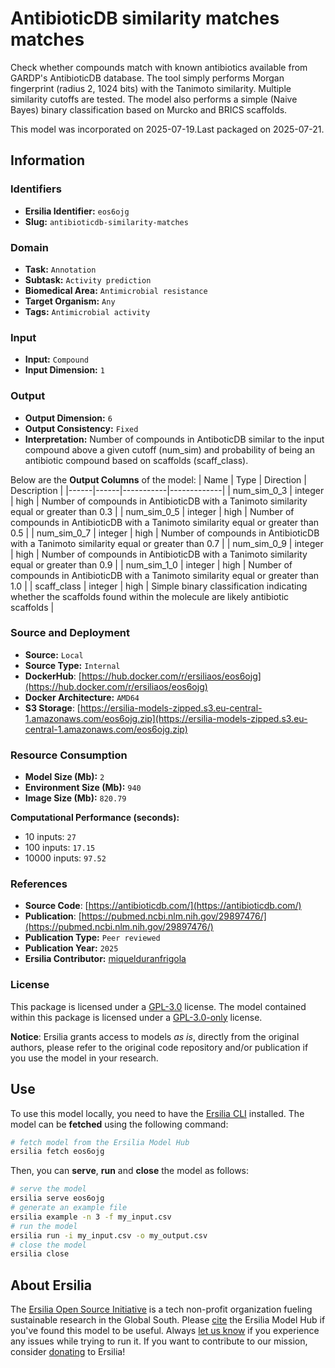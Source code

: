 # AntibioticDB similarity matches matches

Check whether compounds match with known antibiotics available from GARDP's AntibioticDB database. The tool simply performs Morgan fingerprint (radius 2, 1024 bits) with the Tanimoto similarity. Multiple similarity cutoffs are tested. The model also performs a simple (Naive Bayes) binary classification based on Murcko and BRICS scaffolds.

This model was incorporated on 2025-07-19.Last packaged on 2025-07-21.

## Information
### Identifiers
- **Ersilia Identifier:** `eos6ojg`
- **Slug:** `antibioticdb-similarity-matches`

### Domain
- **Task:** `Annotation`
- **Subtask:** `Activity prediction`
- **Biomedical Area:** `Antimicrobial resistance`
- **Target Organism:** `Any`
- **Tags:** `Antimicrobial activity`

### Input
- **Input:** `Compound`
- **Input Dimension:** `1`

### Output
- **Output Dimension:** `6`
- **Output Consistency:** `Fixed`
- **Interpretation:** Number of compounds in AntiboticDB similar to the input compound above a given cutoff (num_sim) and probability of being an antibiotic compound based on scaffolds (scaff_class).

Below are the **Output Columns** of the model:
| Name | Type | Direction | Description |
|------|------|-----------|-------------|
| num_sim_0_3 | integer | high | Number of compounds in AntibioticDB with a Tanimoto similarity equal or greater than 0.3 |
| num_sim_0_5 | integer | high | Number of compounds in AntibioticDB with a Tanimoto similarity equal or greater than 0.5 |
| num_sim_0_7 | integer | high | Number of compounds in AntibioticDB with a Tanimoto similarity equal or greater than 0.7 |
| num_sim_0_9 | integer | high | Number of compounds in AntibioticDB with a Tanimoto similarity equal or greater than 0.9 |
| num_sim_1_0 | integer | high | Number of compounds in AntibioticDB with a Tanimoto similarity equal or greater than 1.0 |
| scaff_class | integer | high | Simple binary classification indicating whether the scaffolds found within the molecule are likely antibiotic scaffolds |


### Source and Deployment
- **Source:** `Local`
- **Source Type:** `Internal`
- **DockerHub**: [https://hub.docker.com/r/ersiliaos/eos6ojg](https://hub.docker.com/r/ersiliaos/eos6ojg)
- **Docker Architecture:** `AMD64`
- **S3 Storage**: [https://ersilia-models-zipped.s3.eu-central-1.amazonaws.com/eos6ojg.zip](https://ersilia-models-zipped.s3.eu-central-1.amazonaws.com/eos6ojg.zip)

### Resource Consumption
- **Model Size (Mb):** `2`
- **Environment Size (Mb):** `940`
- **Image Size (Mb):** `820.79`

**Computational Performance (seconds):**
- 10 inputs: `27`
- 100 inputs: `17.15`
- 10000 inputs: `97.52`

### References
- **Source Code**: [https://antibioticdb.com/](https://antibioticdb.com/)
- **Publication**: [https://pubmed.ncbi.nlm.nih.gov/29897476/](https://pubmed.ncbi.nlm.nih.gov/29897476/)
- **Publication Type:** `Peer reviewed`
- **Publication Year:** `2025`
- **Ersilia Contributor:** [miquelduranfrigola](https://github.com/miquelduranfrigola)

### License
This package is licensed under a [GPL-3.0](https://github.com/ersilia-os/ersilia/blob/master/LICENSE) license. The model contained within this package is licensed under a [GPL-3.0-only](LICENSE) license.

**Notice**: Ersilia grants access to models _as is_, directly from the original authors, please refer to the original code repository and/or publication if you use the model in your research.


## Use
To use this model locally, you need to have the [Ersilia CLI](https://github.com/ersilia-os/ersilia) installed.
The model can be **fetched** using the following command:
```bash
# fetch model from the Ersilia Model Hub
ersilia fetch eos6ojg
```
Then, you can **serve**, **run** and **close** the model as follows:
```bash
# serve the model
ersilia serve eos6ojg
# generate an example file
ersilia example -n 3 -f my_input.csv
# run the model
ersilia run -i my_input.csv -o my_output.csv
# close the model
ersilia close
```

## About Ersilia
The [Ersilia Open Source Initiative](https://ersilia.io) is a tech non-profit organization fueling sustainable research in the Global South.
Please [cite](https://github.com/ersilia-os/ersilia/blob/master/CITATION.cff) the Ersilia Model Hub if you've found this model to be useful. Always [let us know](https://github.com/ersilia-os/ersilia/issues) if you experience any issues while trying to run it.
If you want to contribute to our mission, consider [donating](https://www.ersilia.io/donate) to Ersilia!
